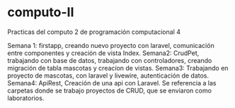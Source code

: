 # computo-II
 Practicas del computo 2 de programación computacional 4

Semana 1: firstapp, creando nuevo proyecto con laravel, comunicación entre componentes y creación de vista Index.
Semana2: CrudPet, trabajando con base de datos, trabajando con controladores, creando migración de tabla mascotas y creacíon de vistas.
Semana3: Trabajando en proyecto de mascotas, con laravel y livewire, autenticación de datos.
Semana4: ApiRest, Creación de una api con Laravel.
Se referencia a las carpetas donde se trabajo proyectos de CRUD, que se enviaron como laboratorios.
